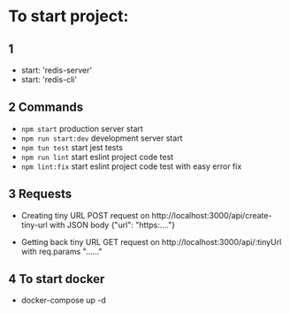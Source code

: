 # To start project:

## 1

- start: 'redis-server'
- start: 'redis-cli'

## 2 Commands

- `npm start` production server start
- `npm run start:dev` development server start
- `npm tun test` start jest tests
- `npm run lint` start eslint project code test
- `npm lint:fix` start eslint project code test with easy error fix

## 3 Requests

- Creating tiny URL
  POST request on http://localhost:3000/api/create-tiny-url
  with JSON body {"url": "https:...."}

- Getting back tiny URL
  GET request on http://localhost:3000/api/:tinyUrl
  with req.params "......"

## 4 To start docker

- docker-compose up -d
